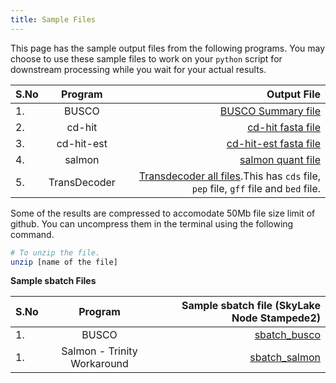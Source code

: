 ```yaml
---
title: Sample Files
---
```


This page has the sample output files from the following programs. You may choose to use these sample files to work on your `python` script for downstream processing while you wait for your actual results.

|S.No|Program|Output File|
|:----|:-----:|----------:|
|1.| BUSCO| [BUSCO Summary file](Sample_S1_BUSCO_short_summary.txt)|
|2.|cd-hit| [cd-hit fasta file](Sample_S1_cd_hit.zip)|
|3.|cd-hit-est|[cd-hit-est fasta file](Sample_S1_cd_hit_est.zip)|
|4.|salmon| [salmon quant file](Sample_S1_salmon.sf)|
|5.|TransDecoder|[Transdecoder all files](Sample_S1_transdecoder.zip).This has `cds` file, `pep` file, `gff` file and `bed` file.|

Some of the results are compressed to accomodate 50Mb file size limit of github. You can uncompress them in the terminal using the following command.

```bash
# To unzip the file.
unzip [name of the file]
```  

**Sample sbatch Files**  

|S.No|Program|Sample sbatch file (SkyLake Node Stampede2)|
|:----|:-----:|----------:|
|1.|BUSCO|[sbatch_busco](sample_busco_sbatch.sh)|
|1.|Salmon - Trinity Workaround|[sbatch_salmon](sample_salmon_sbatch.sh)|
